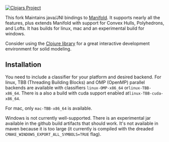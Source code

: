 [![Clojars Project](https://img.shields.io/clojars/v/org.clojars.cartesiantheatrics/manifold3d.svg)](https://clojars.org/org.clojars.cartesiantheatrics/manifold3d)

This fork Maintains java/JNI bindings to [Manifold](https://github.com/elalish/manifold). It supports nearly all the features, plus extends Manifold with support for Convex Hulls, Polyhedrons, and Lofts. It has builds for linux, mac and an experimental build for windows.

Consider using the [Clojure library](https://github.com/SovereignShop/clj-manifold3d) for a great interactive development environment for solid modeling. 


## Installation

You need to include a classifier for your platform and desired backend. For linux, TBB (Threading Building Blocks) and OMP (OpenMP) parallel backends are available with classifiers `linux-OMP-x86_64` or`linux-TBB-x86_64`. There is a also a build with cuda support enabled at`linux-TBB-cuda-x86_64`.

For mac, only `mac-TBB-x86_64` is available.

Windows is not currently well-supported. There is an experimental jar available in the github build artifacts that should work. It's not available in maven because it is too large (it currently is compiled with the dreaded `CMAKE_WINDOWS_EXPORT_ALL_SYMBOLS=TRUE` flag).
